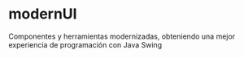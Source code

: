 # modernUI
Componentes y herramientas modernizadas, obteniendo una mejor experiencia de programación con Java Swing
